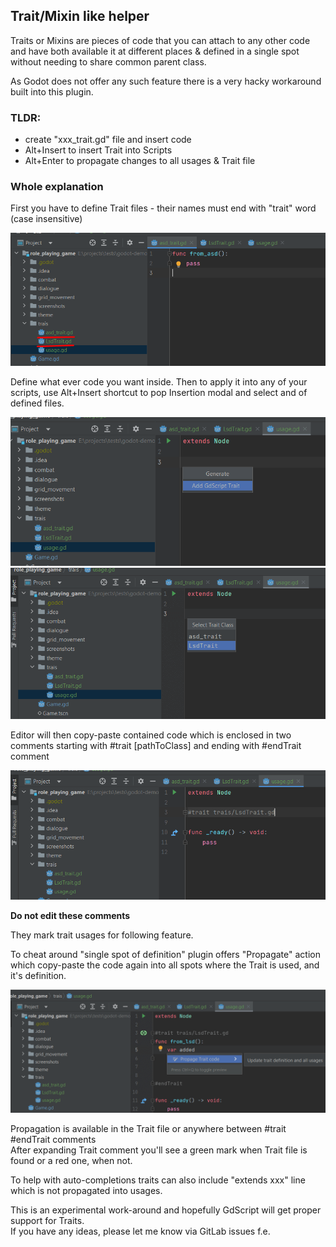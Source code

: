 ## Trait/Mixin like helper

Traits or Mixins are pieces of code that you can attach to any other code and have both
available it at different places & defined in a single spot without needing to share common parent class.

As Godot does not offer any such feature there is a very hacky workaround built into this plugin.

### TLDR:

- create "xxx_trait.gd" file and insert code
- Alt+Insert to insert Trait into Scripts
- Alt+Enter to propagate changes to all usages & Trait file

### Whole explanation

First you have to define Trait files - their names must end with "trait" word (case insensitive)

![](../../screens/trait/file.png)

Define what ever code you want inside. Then to apply it into any of your scripts, use Alt+Insert shortcut
to pop Insertion modal and select and of defined files.

![](../../screens/trait/insert.png)  
![](../../screens/trait/select.png)

Editor will then copy-paste contained code which is enclosed in two comments starting with #trait [pathToClass]
and ending with #endTrait comment

![](../../screens/trait/added.png)

**Do not edit these comments**

They mark trait usages for following feature.

To cheat around "single spot of definition" plugin offers "Propagate" action which copy-paste the code again into all
spots where the Trait is used, and it's definition.

![](../../screens/trait/propagate.png)

Propagation is available in the Trait file or anywhere between #trait #endTrait comments  
After expanding Trait comment you'll see a green mark when Trait file is found or a red one, when not.

To help with auto-completions traits can also include "extends xxx" line which is not propagated into usages.

This is an experimental work-around and hopefully GdScript will get proper support for Traits.  
If you have any ideas, please let me know via GitLab issues f.e.

